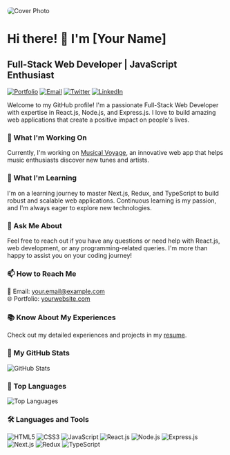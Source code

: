 <img src="https://yourimageshare.com/ib/x5bpWo718U" alt="Cover Photo" style="max-width: 100%; border-radius: 8px;">

# Hi there! 👋 I'm [Your Name]

## Full-Stack Web Developer | JavaScript Enthusiast

[![Portfolio](https://img.shields.io/badge/-Portfolio-9f00ff?style=for-the-badge&logo=react&logoColor=white)](https://portfolio-f0233.web.app)
[![Email](https://img.shields.io/badge/Email-Me-e91e63?style=for-the-badge&logo=gmail&logoColor=white)](mailto:your.email@example.com)
[![Twitter](https://img.shields.io/badge/Twitter-Follow-1da1f2?style=for-the-badge&logo=twitter&logoColor=white)](https://twitter.com/yourhandle)
[![LinkedIn](https://img.shields.io/badge/LinkedIn-Connect-0e76a8?style=for-the-badge&logo=linkedin&logoColor=white)](https://www.linkedin.com/in/yourusername)

Welcome to my GitHub profile! I'm a passionate Full-Stack Web Developer with expertise in React.js, Node.js, and Express.js. I love to build amazing web applications that create a positive impact on people's lives.

### 🚀 What I'm Working On

Currently, I'm working on [Musical Voyage](https://summercamp-8c94a.web.app/), an innovative web app that helps music enthusiasts discover new tunes and artists.

### 🌱 What I'm Learning

I'm on a learning journey to master Next.js, Redux, and TypeScript to build robust and scalable web applications. Continuous learning is my passion, and I'm always eager to explore new technologies.

### 💬 Ask Me About

Feel free to reach out if you have any questions or need help with React.js, web development, or any programming-related queries. I'm more than happy to assist you on your coding journey!

### 📫 How to Reach Me

📧 Email: [your.email@example.com](mailto:your.email@example.com)  
🌐 Portfolio: [yourwebsite.com](https://portfolio-f0233.web.app)

### 📚 Know About My Experiences

Check out my detailed experiences and projects in my [resume](https://drive.google.com/file/d/1FFP77L-ZG1crGgAytIXAeb7oUsXtTcRK/view?usp=sharing).

### 🎯 My GitHub Stats

![GitHub Stats](https://github-readme-stats.vercel.app/api?username=itsmejunaied&show_icons=true&line_height=27&title_color=663399&icon_color=663399&text_color=333333&bg_color=fafafa)

### 🚀 Top Languages

![Top Languages](https://github-readme-stats.vercel.app/api/top-langs/?username=itsmejunaied&langs_count=8&layout=compact&theme=radical)

### 🛠️ Languages and Tools

<!-- Replace the icons and links with your preferred languages and tools -->
![HTML5](https://img.shields.io/badge/HTML5-E34F26?style=for-the-badge&logo=html5&logoColor=white)
![CSS3](https://img.shields.io/badge/CSS3-1572B6?style=for-the-badge&logo=css3&logoColor=white)
![JavaScript](https://img.shields.io/badge/JavaScript-F7DF1E?style=for-the-badge&logo=javascript&logoColor=black)
![React.js](https://img.shields.io/badge/React-61DAFB?style=for-the-badge&logo=react&logoColor=black)
![Node.js](https://img.shields.io/badge/Node.js-339933?style=for-the-badge&logo=node.js&logoColor=white)
![Express.js](https://img.shields.io/badge/Express.js-000000?style=for-the-badge&logo=express&logoColor=white)
![Next.js](https://img.shields.io/badge/Next.js-000000?style=for-the-badge&logo=next.js&logoColor=white)
![Redux](https://img.shields.io/badge/Redux-764ABC?style=for-the-badge&logo=redux&logoColor=white)
![TypeScript](https://img.shields.io/badge/TypeScript-007ACC?style=for-the-badge&logo=typescript&logoColor=white)
<!-- Add more icons and links here -->
